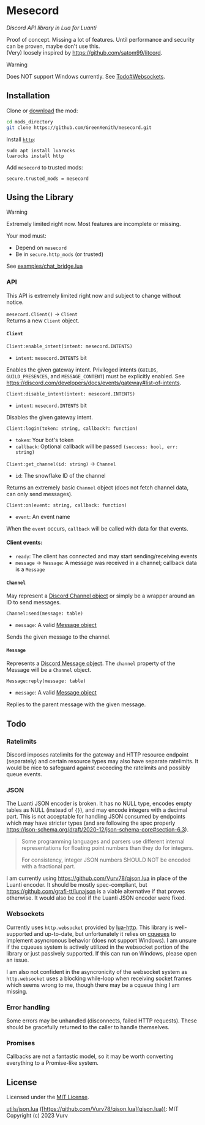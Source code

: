 # Mesecord
_Discord API library in Lua for Luanti_

Proof of concept. Missing a lot of features. Until performance and security can be proven, maybe don't use this.  
(Very) loosely inspired by https://github.com/satom99/litcord.

> [!WARNING]
> Does NOT support Windows currently. See [Todo#Websockets](#websockets).


## Installation
Clone or [download](https://github.com/GreenXenith/mesecord/archive/refs/heads/master.zip) the mod:
```bash
cd mods_directory
git clone https://github.com/GreenXenith/mesecord.git
```

Install [`http`](https://github.com/daurnimator/lua-http):
```
sudo apt install luarocks
luarocks install http
```

Add `mesecord` to trusted mods:
```
secure.trusted_mods = mesecord
```


## Using the Library
> [!WARNING]
> Extremely limited right now. Most features are incomplete or missing.

Your mod must:
* Depend on `mesecord`
* Be in `secure.http_mods` (or trusted)

See [examples/chat_bridge.lua](examples/chat_bridge.lua)

### API
This API is extremely limited right now and subject to change without notice.

`mesecord.Client()` -> `Client`  
Returns a new `Client` object.

#### `Client`

`Client:enable_intent(intent: mesecord.INTENTS)`
* `intent`: `mesecord.INTENTS` bit

Enables the given gateway intent. Privileged intents (`GUILDS`, `GUILD_PRESENCES`, and `MESSAGE_CONTENT`) must be explicitly enabled. See https://discord.com/developers/docs/events/gateway#list-of-intents.

`Client:disable_intent(intent: mesecord.INTENTS)`
* `intent`: `mesecord.INTENTS` bit

Disables the given gateway intent.

`Client:login(token: string, callback?: function)`
* `token`: Your bot's token
* `callback`: Optional callback will be passed `(success: bool, err: string)`

`Client:get_channel(id: string)` -> `Channel`
* `id`: The snowflake ID of the channel

Returns an extremely basic `Channel` object (does not fetch channel data, can only send messages).

`Client:on(event: string, callback: function)`
* `event`: An event name

When the `event` occurs, `callback` will be called with data for that events.  

#### Client events:

* `ready`: The client has connected and may start sending/receiving events
* `message` -> `Message`: A message was received in a channel; callback data is a `Message`

#### `Channel`

May represent a [Discord Channel object](https://discord.com/developers/docs/resources/channel#channel-object) or simply be a wrapper around an ID to send messages.

`Channel:send(message: table)`
* `message`: A valid [Message object](https://discord.com/developers/docs/resources/message#message-object)

Sends the given message to the channel.

#### `Message`

Represents a [Discord Message object](https://discord.com/developers/docs/resources/message#message-object). The `channel` property of the Message will be a `Channel` object.

`Message:reply(message: table)`
* `message`: A valid [Message object]((https://discord.com/developers/docs/resources/message#message-object))

Replies to the parent message with the given message.



## Todo
### Ratelimits
Discord imposes ratelimits for the gateway and HTTP resource endpoint (separately) and certain resource types may also have separate ratelimits. It would be nice to safeguard against exceeding the ratelimits and possibly queue events.

### JSON
The Luanti JSON encoder is broken. It has no NULL type, encodes empty tables as NULL (instead of `{}`), and may encode integers with a decimal part. This is not acceptable for handling JSON consumed by endpoints which may have stricter types (and are following the spec properly https://json-schema.org/draft/2020-12/json-schema-core#section-6.3).

> Some programming languages and parsers use different internal representations for floating point numbers than they do for integers.
> 
> For consistency, integer JSON numbers SHOULD NOT be encoded with a fractional part.

I am currently using https://github.com/Vurv78/qjson.lua in place of the Luanti encoder. It should be mostly spec-compliant, but https://github.com/grafi-tt/lunajson is a viable alternative if that proves otherwise. It would also be cool if the Luanti JSON encoder were fixed.

### Websockets
Currently uses `http.websocket` provided by [lua-http](https://github.com/daurnimator/lua-http). This library is well-supported and up-to-date, but unfortunately it relies on [cqueues](https://github.com/wahern/cqueues) to implement asyncronous behavior (does not support Windows). I am unsure if the cqueues system is actively utilized in the websocket portion of the library or just passively supported. If this can run on Windows, please open an issue.

I am also not confident in the asyncronicity of the websocket system as `http.websocket` uses a blocking while-loop when receiving socket frames which seems wrong to me, though there may be a cqueue thing I am missing.

### Error handling
Some errors may be unhandled (disconnects, failed HTTP requests). These should be gracefully returned to the caller to handle themselves.

### Promises
Callbacks are not a fantastic model, so it may be worth converting everything to a Promise-like system.


## License
Licensed under the [MIT License](LICENSE.txt).

[utils/json.lua](utils/json.lua) ([https://github.com/Vurv78/qjson.lua](qjson.lua)): MIT Copyright (c) 2023 Vurv
